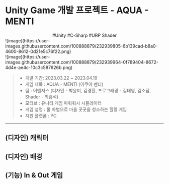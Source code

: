 # Unity Game 개발 프로젝트 - AQUA - MENTI
<div align=center>#Unity #C-Sharp #URP Shader<br/></div>
![image](https://user-images.githubusercontent.com/100888879/232939805-6b139cad-b8a0-4600-8612-0d21e5c76f22.png) <br/>
![image](https://user-images.githubusercontent.com/100888879/232939964-0f789404-8672-4d4e-ae4c-10c3c587626b.png) <br/>

> + 개발 기간: 2023.03.22 ~ 2023.04.19<br/>
> + 게임 제목 : AQUA - MENTI (아쿠아 멘티)<br/>
> + 팀 : 어벤저스 (디자인 - 박윤미, 김경환, 프로그래밍 - 김태영, 김소담, Shader - 최홍석)<br/>
> + 모티브 : 유니티 게임 파워워시 시뮬레이터<br/>
> + 게임 설명 : 물 마법으로 마을 곳곳을 청소하는 힐링 게임<br/>
> + 지원 플랫폼 : PC<br/>
----------------------------------------
## (디자인) 캐릭터


## (디자인) 배경

## (기능) In & Out 게임
